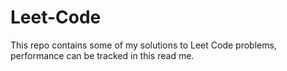 # Leet-Code

This repo contains some of my solutions to Leet Code problems, performance can be tracked in this read me.

